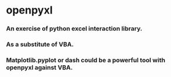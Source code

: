 # openpyxl

### An exercise of python excel interaction library.
### As a substitute of VBA.
### Matplotlib.pyplot or dash could be a powerful tool with openpyxl against VBA.

